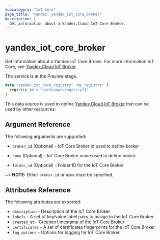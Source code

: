 ```yaml
---
subcategory: "IoT Core"
page_title: "Yandex: yandex_iot_core_broker"
description: |-
  Get information about a Yandex.Cloud IoT Core Broker.
---
```



# yandex_iot_core_broker




Get information about a Yandex IoT Core Broker. For more information IoT Core, see [Yandex.Cloud IoT Broker](https://cloud.yandex.com/docs/iot-core/quickstart).

The service is at the Preview stage.

```terraform
data "yandex_iot_core_registry" "my_registry" {
  registry_id = "are1sampleregistry11"
}
```

This data source is used to define [Yandex.Cloud IoT Broker](https://cloud.yandex.com/docs/iot-core/quickstart) that can be used by other resources.

## Argument Reference

The following arguments are supported:

* `broker_id` (Optional) - IoT Core Broker id used to define broker

* `name` (Optional) - IoT Core Broker name used to define broker

* `folder_id` (Optional) - Folder ID for the IoT Core Broker

~> **NOTE:** Either `broker_id` or `name` must be specified.

## Attributes Reference

The following attributes are exported:

* `description` - Description of the IoT Core Broker
* `labels` - A set of key/value label pairs to assign to the IoT Core Broker.
* `created_at` - Creation timestamp of the IoT Core Broker
* `certificates` - A set of certificates fingerprints for the IoT Core Broker
* `log_options` - Options for logging for IoT Core Broker
